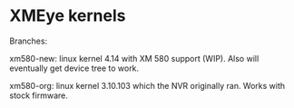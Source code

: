 # XMEye kernels
Branches:

xm580-new: linux kernel 4.14 with XM 580 support (WIP). Also will eventually get device tree to work.


xm580-org: linux kernel 3.10.103 which the NVR originally ran. Works with stock firmware.
